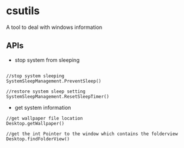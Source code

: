 # csutils
A tool to deal with windows information

## APIs

* stop system from sleeping
```

//stop system sleeping
SystemSleepManagement.PreventSleep()

//restore system sleep setting
SystemSleepManagement.ResetSleepTimer()
```

* get system information
```
//get wallpaper file location
Desktop.getWallpaper()

//get the int Pointer to the window which contains the folderview
Desktop.findFolderView()
```
